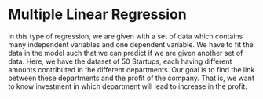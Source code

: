 # Multiple Linear Regression
In this type of regression, we are given with a set of data which contains many independent variables and one dependent variable. We have to fit the data in the model such that we can predict if we are given another set of data. Here, we have the dataset of 50 Startups, each having different amounts contributed in the different departments. Our goal is to find the link between these departments and the profit of the company. That is, we want to know investment in which department will lead to increase in the profit.

